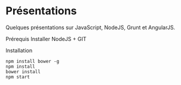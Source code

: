 # Présentations

Quelques présentations sur JavaScript, NodeJS, Grunt et AngularJS.

Prérequis
Installer NodeJS + GIT 

Installation
```
npm install bower -g
npm install 
bower install
npm start
```
